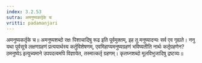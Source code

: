 ```yaml
---
index: 3.2.53
sutra: अमनुष्यकर्तृके च
vritti: padamanjari
---
```


 अमनुष्यकर्तृके च॥ अमनुष्यशब्दो रक्षः पिशाचादिषु रूढ इति पूर्वमुक्तम्, इह तु मनुष्यादन्यः सर्व एव गृह्यते। ननु यथा पूर्वसूत्रे लक्षणग्रहणं प्रत्ययार्थस्य कर्तुविशेषणम्, एवमिहाप्यमनुष्यग्रहणं भविष्यतीति नार्थः कर्तृग्रहणेन? ठमनुष्येऽ इत्युच्यमाने उपपदत्वमपि विज्ञायेत, तस्मात्कर्तृ ग्रहणम्। कृतघ्नशब्दो मूलविभुजादिषु द्रष्टव्यः॥